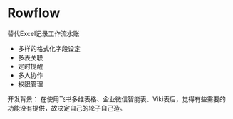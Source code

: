 # Rowflow

替代Excel记录工作流水账

* 多样的格式化字段设定
* 多表关联
* 定时提醒
* 多人协作
* 权限管理


开发背景： 在使用飞书多维表格、企业微信智能表、Viki表后，觉得有些需要的功能没有提供，故决定自己的轮子自己造。

